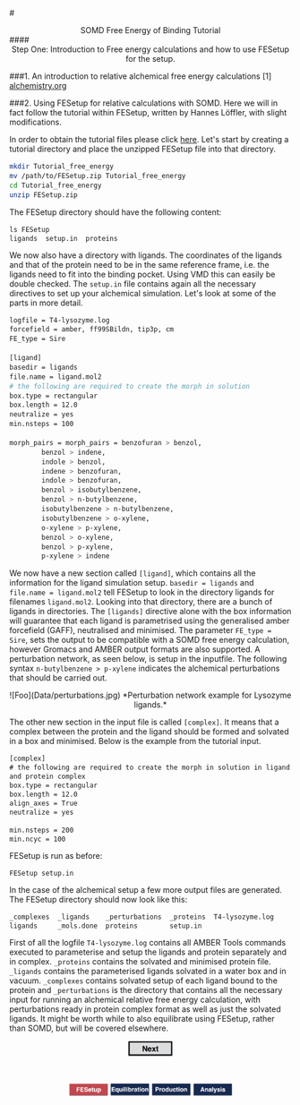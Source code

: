 #<center>SOMD Free Energy of Binding Tutorial</center>
####<center>Step One: Introduction to Free energy calculations and how to use FESetup for the setup. </center>

###1. An introduction to relative alchemical free energy calculations
[1] [alchemistry.org](http://www.alchemistry.org/wiki/Main_Page)

###2. Using FESetup for relative calculations with SOMD.
Here we will in fact follow the tutorial within FESetup, written by Hannes Löffler, with slight modifications. 

In order to obtain the tutorial files please click [here](Data/FESetup.zip).
Let's start by creating a tutorial directory and place the unzipped FESetup file into that directory.

```bash
mkdir Tutorial_free_energy
mv /path/to/FESetup.zip Tutorial_free_energy
cd Tutorial_free_energy
unzip FESetup.zip
```

The FESetup directory should have the following content:

```
ls FESetup
ligands  setup.in  proteins

```

We now also have a directory with ligands. The coordinates of the ligands and that of the protein need to be in the same reference frame, i.e. the ligands need to fit into the binding pocket. Using VMD this can easily be double checked. The ```setup.in``` file contains again all the necessary directives to set up your alchemical simulation. Let's look at some of the parts in more detail. 

```bash
logfile = T4-lysozyme.log
forcefield = amber, ff99SBildn, tip3p, cm
FE_type = Sire

[ligand]
basedir = ligands
file.name = ligand.mol2
# the following are required to create the morph in solution
box.type = rectangular
box.length = 12.0
neutralize = yes
min.nsteps = 100

morph_pairs = morph_pairs = benzofuran > benzol,
        benzol > indene,
        indole > benzol,
        indene > benzofuran,
        indole > benzofuran,
        benzol > isobutylbenzene,
        benzol > n-butylbenzene,
        isobutylbenzene > n-butylbenzene,
        isobutylbenzene > o-xylene,
        o-xylene > p-xylene,
        benzol > o-xylene,
        benzol > p-xylene,
        p-xylene > indene
```

We now have a new section called ```[ligand]```, which contains all the information for the ligand simulation setup. ```basedir = ligands``` and ```file.name = ligand.mol2``` tell FESetup to look in the directory ligands for filenames ```ligand.mol2```. Looking into that directory, there are a bunch of ligands in directories. The ```[ligands]``` directive alone with the box information will guarantee that each ligand is parametrised using the generalised amber forcefield (GAFF), neutralised and minimised. The parameter ```FE_type = Sire```, sets the output to be compatible with a  SOMD free energy calculation, however Gromacs and AMBER output formats are also supported. A perturbation network, as seen below, is setup in the inputfile. The following syntax ```n-butylbenzene > p-xylene``` indicates the alchemical perturbations that should be carried out.  
<center>
![Foo](Data/perturbations.jpg)
*Perturbation network example for Lysozyme ligands.* 
</center>

The other new section in the input file is called ```[complex]```. It means that a complex between the protein and the ligand should be formed and solvated in a box and minimised. 
Below is the example from the tutorial input. 

```
[complex]
# the following are required to create the morph in solution in ligand and protein complex
box.type = rectangular
box.length = 12.0
align_axes = True
neutralize = yes

min.nsteps = 200
min.ncyc = 100
```

FESetup is run as before:

```
FESetup setup.in
```
In the case of the alchemical setup a few more output files are generated. The FESetup directory should now look like this:

```
_complexes  _ligands    _perturbations  _proteins  T4-lysozyme.log
ligands     _mols.done  proteins        setup.in
```
First of all the logfile ```T4-lysozyme.log``` contains all AMBER Tools commands executed to parameterise and setup the ligands and protein separately and in complex. ```_proteins``` contains the solvated and minimised protein file. ```_ligands``` contains the parameterised ligands solvated in a water box and in vacuum. ```_complexes``` contains solvated setup of each ligand bound to the protein and ```_perturbations``` is the directory that contains all the necessary input for running an alchemical relative free energy calculation, with perturbations ready in protein complex format as well as just the solvated ligands. 
It might be worth while to also equilibrate using FESetup, rather than SOMD, but will be covered elsewhere.  

<center> <a href="Equib.html"> <img src="Buttons/Next.jpg" alt="Next" style="width: 80px;  min-width: 50px;" /></a> </center>

&nbsp;
&nbsp;
&nbsp;
<center>
<a href="FESetup.md"><img src="Buttons/FEsetup_r.jpg" alt="Fesetup" style="width: 70px;  min-width: 50px;" /></a> 
<a href="Equib.md"><img src="Buttons/Equib_b.jpg" alt="Equib" style="width: 70px;  min-width: 50px;"/></a> 
<a href="Production.md"><img src="Buttons/Production_b.jpg" alt="Production" style="width: 70px;  min-width: 50px;"/></a> 
<a href="Analysis.md"><img src="Buttons/Analysis_b.jpg" alt="Analysis" style="width: 70px;  min-width: 50px;" /></a>
</center>
